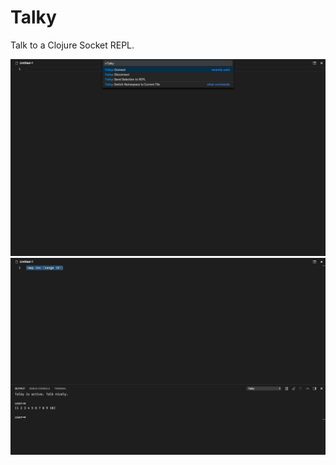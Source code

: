 # Talky

Talk to a Clojure Socket REPL.

<img src="doc/Screen Shot 2018-09-08 at 7.44.08 AM.png">
<img src="doc/Screen Shot 2018-09-08 at 7.44.38 AM.png">

